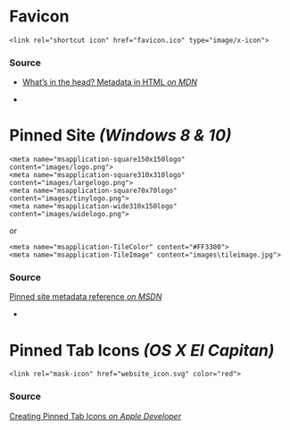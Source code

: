 # Favicon
```
<link rel="shortcut icon" href="favicon.ico" type="image/x-icon">
```

### Source
* [What’s in the head? Metadata in HTML _on MDN_](https://developer.mozilla.org/en-US/docs/Learn/HTML/Introduction_to_HTML/The_head_metadata_in_HTML#Adding_custom_icons_to_your_site)

-

# Pinned Site _(Windows 8 & 10)_
```
<meta name="msapplication-square150x150logo" content="images/logo.png">
<meta name="msapplication-square310x310logo" content="images/largelogo.png">
<meta name="msapplication-square70x70logo" content="images/tinylogo.png">
<meta name="msapplication-wide310x150logo" content="images/widelogo.png">
```
or
```
<meta name="msapplication-TileColor" content="#FF3300">
<meta name="msapplication-TileImage" content="images\tileimage.jpg">
```

### Source
[Pinned site metadata reference _on MSDN_](https://msdn.microsoft.com/en-us/library/dn255024(v=vs.85).aspx)

-

# Pinned Tab Icons _(OS X El Capitan)_

```
<link rel="mask-icon" href="website_icon.svg" color="red">
```

### Source
[Creating Pinned Tab Icons _on Apple Developer_](https://developer.apple.com/library/content/documentation/AppleApplications/Reference/SafariWebContent/pinnedTabs/pinnedTabs.html)
